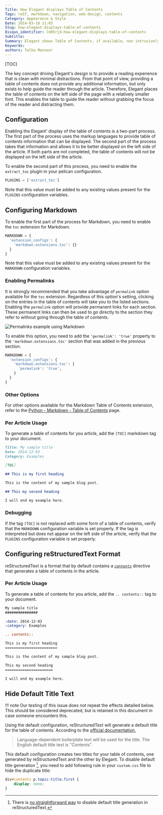 ```yaml
---
Title: How Elegant displays Table of Contents
Tags: reST, markdown, navigation, web-design, contents
Category: Appearance & Style
Date: 2014-03-18 11:03
Slug: how-elegant-displays-table-of-contents
Disqus_identifier: lm95rjd-how-elegant-displays-table-of-contents
Subtitle:
Summary: Elegant shows Table of Contents, if available, non intrusively to give a clean reading experience to the visitor
Keywords:
authors: Talha Mansoor
---
```


[TOC]

The key concept driving Elegant's design is to provide a reading experience that
is clean with minimal distractions.  From that point of view, providing a table of
contents does not provide any additional information, but only exists to help guide the
reader through the article.  Therefore, Elegant places the table of contents on the left side
of the page with a relatively smaller font.  This enables the table to guide the reader without
grabbing the focus of the reader and distracting them.

## Configuration

Enabling the Elegant' display of the table of contents is a two-part process.  The first
part of the process uses the markup languages to provide table of contents information that
can be displayed.  The second part of the process takes that information and allows it to
be better displayed on the left side of the article.   If both parts are not completed,
the table of contents will not be displayed on the left side of the article.

To enable the second part of this process, you need to enable the `extract_toc` plugin in
your pelican configuration.

```python
PLUGINS = ['extract_toc']
```

Note that this value must be added to any existing values present for the `PLUGINS`
configuration variables.

## Configuring Markdown

To enable the first part of the process for Markdown, you need to enable the `toc` extension
for Markdown.

```python
MARKDOWN = {
  'extension_configs': {
    'markdown.extensions.toc': {}
  }
}
```

Note that this value must be added to any existing values present for the `MARKDOWN` configuration variables.

### Enabling Permalinks

It is strongly recommended that you take advantage of `permalink` option available for the
`toc` extension.  Regardless of this option's setting, clicking on the entries in the table
of contents will take you to the listed sections.  Enabling the `permalink` option will
provide permanent links for each section.  These permanent links can then be used to go
directly to the section they refer to without going through the table of contents.

![Permalinks example using Markdown]({static}/images/elegant-theme-toc-permalinks.png)

To enable this option, you need to add the `'permalink': 'true'` property to the
`'markdown.extensions.toc'` section that was added in the previous section.

```python
MARKDOWN = {
  'extension_configs': {
    'markdown.extensions.toc': {
      'permalink': 'true',
    }
  }
}
```

### Other Options

For other options available for the Markdown Table of Contents extension, refer to the
[Python - Markdown - Table of Contents](https://python-markdown.github.io/extensions/toc/)
page.

### Per Article Usage

To generate a table of contents for you article, add the `[TOC]` markdown tag to your
document.

```Markdown
Title: My sample title
Date: 2014-12-03
Category: Examples

[TOC]

## This is my first heading

This is the content of my sample blog post.

## This my second heading

I will end my example here.
```

### Debugging

If the tag `[TOC]` is not replaced with some form of a table of contents, verify that the
`MARKDOWN` configuration variable is set properly.  If the tag is interpreted but does not
appear on the left side of the article, verify that the `PLUGINS` configuration variable is
set properly.

## Configuring reStructuredText Format

reStructuredText is a format that by default contains a
[`contents`](http://docutils.sourceforge.net/docs/ref/rst/directives.html#table-of-contents)
directive that generates a table of contents in the article.

### Per Article Usage

To generate a table of contents for you article, add the `.. contents::` tag to your document.

```rest
My sample title
###############

:date: 2014-12-03
:category: Examples

.. contents::

This is my first heading
========================

This is the content of my sample blog post.

This my second heading
======================

I will end my example here.
```

## Hide Default Title Text

!!! note
    Our testing of this issue does not repeat the effects detailed below.  This should be considered deprecated, but is retained in this document in case someone encounters this.

Using the default configuration, reStructuredText will generate a default title for the table
of contents. According to the [official
documentation](http://docutils.sourceforge.net/docs/ref/rst/directives.html#table-of-contents),

> Language-dependent boilerplate text will be used for the title. The English
> default title text is "Contents".

This default configuration creates two titles for your table of contents, one generated by
reStructuredText and the other by Elegant.  To disable default title generation
[^disableTitle], you need to add following rule in your `custom.css` file to hide the
duplicate title:

```css
div#contents p.topic-title.first {
    display: none;
}
```

[^disableTitle]: There is [no straightforward way](https://github.com/Pelican-Elegant/elegant/issues/54) to disable default title generation in reStructuredText.
